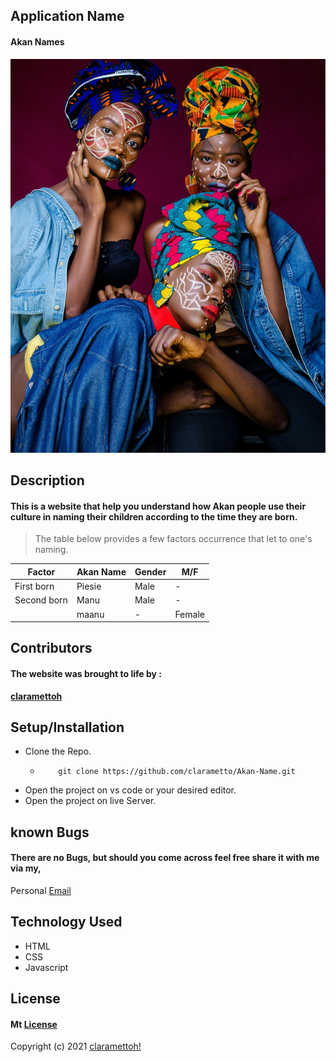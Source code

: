 ## **Application Name**
#### Akan Names
![Portfolio](images/Culture4.jpg)
## **Description**
#### This is a website that help you understand how Akan people use their culture in naming their children according  to the time they are born.


>The table below provides a few factors occurrence that let to one's naming.


| Factor| Akan Name | Gender | M/F|
| ---   |  ---     | ---  | --- |
| First born| Piesie | Male| -
| Second born | Manu | Male | -
| | maanu | -| Female




## **Contributors**
#### The website was brought to life by :

[**claramettoh**](https://moringaschool.com/)

## **Setup/Installation**
* Clone the Repo.
    * ```
          git clone https://github.com/clarametto/Akan-Name.git
      ```
* Open the project on vs code or your desired editor.
* Open the project on live Server.
##  **known Bugs**
#### There are no Bugs, but should you come across feel free share it with me via my,
Personal
[Email](clara.metto@student.moringaschool.com)
## **Technology Used**
 * HTML
* CSS
* Javascript

## **License**
#### Mt [**License**](https://choosealicense.com/licenses/mit/)
Copyright (c) 2021 [claramettoh!](https://clarametto.github.io/My-PORTFOLIO/)